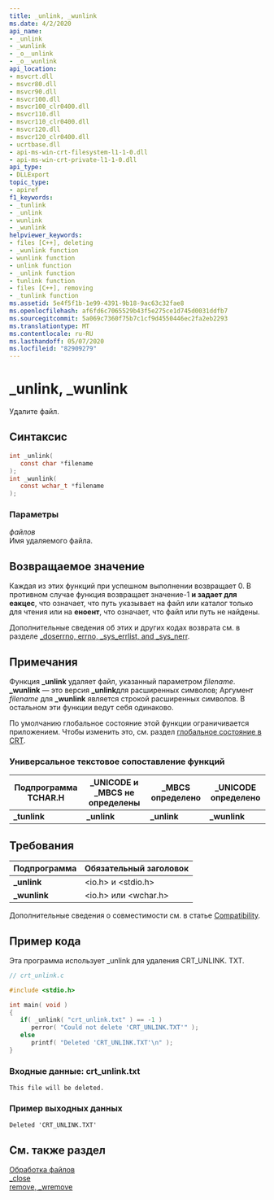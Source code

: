 ```yaml
---
title: _unlink, _wunlink
ms.date: 4/2/2020
api_name:
- _unlink
- _wunlink
- _o__unlink
- _o__wunlink
api_location:
- msvcrt.dll
- msvcr80.dll
- msvcr90.dll
- msvcr100.dll
- msvcr100_clr0400.dll
- msvcr110.dll
- msvcr110_clr0400.dll
- msvcr120.dll
- msvcr120_clr0400.dll
- ucrtbase.dll
- api-ms-win-crt-filesystem-l1-1-0.dll
- api-ms-win-crt-private-l1-1-0.dll
api_type:
- DLLExport
topic_type:
- apiref
f1_keywords:
- _tunlink
- _unlink
- wunlink
- _wunlink
helpviewer_keywords:
- files [C++], deleting
- _wunlink function
- wunlink function
- unlink function
- _unlink function
- tunlink function
- files [C++], removing
- _tunlink function
ms.assetid: 5e4f5f1b-1e99-4391-9b18-9ac63c32fae8
ms.openlocfilehash: af6fd6c7065529b43f5e275ce1d745d0031ddfb7
ms.sourcegitcommit: 5a069c7360f75b7c1cf9d4550446ec2fa2eb2293
ms.translationtype: MT
ms.contentlocale: ru-RU
ms.lasthandoff: 05/07/2020
ms.locfileid: "82909279"
---
```

# <a name="_unlink-_wunlink"></a>_unlink, _wunlink

Удалите файл.

## <a name="syntax"></a>Синтаксис

```C
int _unlink(
   const char *filename
);
int _wunlink(
   const wchar_t *filename
);
```

### <a name="parameters"></a>Параметры

*файлов*<br/>
Имя удаляемого файла.

## <a name="return-value"></a>Возвращаемое значение

Каждая из этих функций при успешном выполнении возвращает 0. В противном случае функция возвращает значение-1 **и задает для** **еакцес**, что означает, что путь указывает на файл или каталог только для чтения или на **еноент**, что означает, что файл или путь не найдены.

Дополнительные сведения об этих и других кодах возврата см. в разделе [_doserrno, errno, _sys_errlist, and _sys_nerr](../../c-runtime-library/errno-doserrno-sys-errlist-and-sys-nerr.md).

## <a name="remarks"></a>Примечания

Функция **_unlink** удаляет файл, указанный параметром *filename*. **_wunlink** — это версия **_unlink**для расширенных символов; Аргумент *filename* для **_wunlink** является строкой расширенных символов. В остальном эти функции ведут себя одинаково.

По умолчанию глобальное состояние этой функции ограничивается приложением. Чтобы изменить это, см. раздел [глобальное состояние в CRT](../global-state.md).

### <a name="generic-text-routine-mappings"></a>Универсальное текстовое сопоставление функций

|Подпрограмма TCHAR.H|_UNICODE и _MBCS не определены|_MBCS определено|_UNICODE определено|
|---------------------|------------------------------------|--------------------|-----------------------|
|**_tunlink**|**_unlink**|**_unlink**|**_wunlink**|

## <a name="requirements"></a>Требования

|Подпрограмма|Обязательный заголовок|
|-------------|---------------------|
|**_unlink**|\<io.h> и \<stdio.h>|
|**_wunlink**|\<io.h> или \<wchar.h>|

Дополнительные сведения о совместимости см. в статье [Compatibility](../../c-runtime-library/compatibility.md).

## <a name="code-example"></a>Пример кода

Эта программа использует _unlink для удаления CRT_UNLINK. TXT.

```C
// crt_unlink.c

#include <stdio.h>

int main( void )
{
   if( _unlink( "crt_unlink.txt" ) == -1 )
      perror( "Could not delete 'CRT_UNLINK.TXT'" );
   else
      printf( "Deleted 'CRT_UNLINK.TXT'\n" );
}
```

### <a name="input-crt_unlinktxt"></a>Входные данные: crt_unlink.txt

```Input
This file will be deleted.
```

### <a name="sample-output"></a>Пример выходных данных

```Output
Deleted 'CRT_UNLINK.TXT'
```

## <a name="see-also"></a>См. также раздел

[Обработка файлов](../../c-runtime-library/file-handling.md)<br/>
[_close](close.md)<br/>
[remove, _wremove](remove-wremove.md)<br/>
